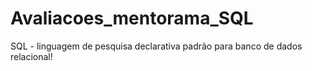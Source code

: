 # Avaliacoes_mentorama_SQL
SQL - linguagem de pesquisa declarativa padrão para banco de dados relacional!
